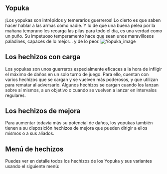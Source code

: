 ## Yopuka
¡Los yopukas son intrépidos y temerarios guerreros! Lo cierto es que saben hacer hablar a las armas como nadie. Y lo de que una buena pelea por la mañana temprano les recarga las pilas para todo el día, es una verdad como un puño. Su impetuoso temperamento hace que sean unos maravillosos paladines, capaces de lo mejor... y de lo peor.
![Yopuka_image](https://cdn.discordapp.com/attachments/1103795819691376721/1103796313553911808/8.png)

## Los hechizos con carga
Los yopukas son unos guerreros especialmente eficaces a la hora de infligir el máximo de daños en un solo turno de juego.
Para ello, cuentan con varios hechizos que se cargan y se vuelven más poderosos, y que utilizan para rematar al adversario.
Algunos hechizos se cargan cuando los lanzan sobre sí mismos, a un objetivo o cuando se vuelven a lanzar en intervalos regulares.

## Los hechizos de mejora
Para aumentar todavía más su potencial de daños, los yopukas también tienen a su disposición hechizos de mejora que pueden dirigir a ellos mismos o a sus aliados.

## Menú de hechizos
Puedes ver en detalle todos los hechizos de los Yopuka y sus variantes usando el siguiente menú:
<component type={YOPUKA_SPELLS_MENU}>